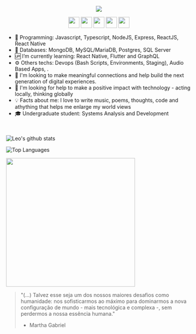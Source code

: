 <!--
**leopq/leopq** is a ✨ _special_ ✨ repository because its `README.md` (this file) appears on your GitHub profile.

Here are some ideas to get you started:

- 🔭 I’m currently working on ...
- 🌱 I’m currently learning ...
- 👯 I’m looking to collaborate on ...
- 🤔 I’m looking for help with ...
- 💬 Ask me about ...
- 📫 How to reach me: ...
- 😄 Pronouns: ...
- ⚡ Fun fact: ...
-->

<p align="center">
  <img src="https://yt3.ggpht.com/6tVBUFiSfFdWbJMis9w_oLULqodLQMcMOMWE2BK-Wp6_9drSCvDmNwXebxxmPxIdP_piy2QMZ8I=w1707-fcrop64=1,00005a57ffffa5a8-k-c0xffffffff-no-nd-rj"/>
</p>

<p align="center">
<a href="https://www.linkedin.com/in/leonardoquevedo" target="_blank" rel="nofollow, noreferrer, noopener, external"><img  src="https://simpleicons.org/icons/linkedin.svg" height="30px" ></a>
<a href="https://www.facebook.com/colunadelmundo" target="_blank" rel="nofollow, noreferrer, noopener, external"><img  src="https://simpleicons.org/icons/facebook.svg" height="30px" ></a>
<a href="https://twitter.com/leopq" target="_blank" rel="nofollow, noreferrer, noopener, external"><img  src="https://simpleicons.org/icons/twitter.svg" height="30px" ></a>
<a href="mailto:lpachecoquevedo@gmail.com?Subject=Contato&body=Ola%20Leo" target="_blank" rel="nofollow, noreferrer, noopener, external"><img  src="https://simpleicons.org/icons/gmail.svg" height="30px" ></a>
<a href="https://www.instagram.com/colunadelmundo" target="_blank" rel="nofollow, noreferrer, noopener, external"><img  src="https://simpleicons.org/icons/instagram.svg" height="30px" ></a>
</p>

- 📱 Programming: Javascript, Typescript, NodeJS, Express, ReactJS, React Native
- 💾 Databases: MongoDB, MySQL/MariaDB, Postgres, SQL Server
- 🆙 I’m currently learning: React Native, Flutter and GraphQL
- ⚙️ Others techs: Devops (Bash Scripts, Environments, Staging), Audio Based Apps, .
- 👯 I'm looking to make meaningful connections and help build the next generation of digital experiences.
- 🤔 I'm looking for help to make a positive impact with technology - acting locally, thinking globally
- 💡 Facts about me: I love to write music, poems, thoughts, code and athything that helps me enlarge my world views
- 🎓 Undergraduate student: Systems Analysis and Development

<br>

![Leo's github stats](https://github-readme-stats.vercel.app/api?username=leopq&show_icons=true&theme=react&bg_color=1C1D1F&icon_color=5E17EB&title_color=5E17EB)

![Top Languages](https://github-readme-stats.vercel.app/api/top-langs/?username=leopq&layout=compact)


<img src="https://i.pinimg.com/originals/ce/d2/d0/ced2d0cc1832708a6a1ee95df0e285a1.gif" width="350" />

> "(...) Talvez esse seja um dos nossos maiores desafios como humanidade: nos sofisticarmos ao máximo para dominarmos a nova configuração de mundo - mais tecnológica e complexa -, sem perdermos a nossa essência humana." 
> - Martha Gabriel

<br>
